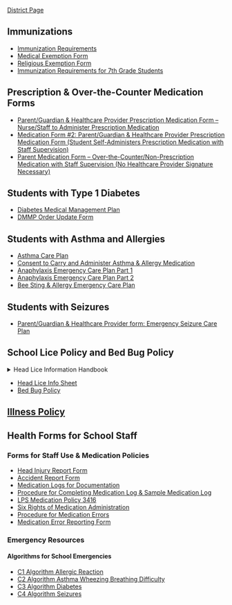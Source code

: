 [District Page](https://www.laurel.k12.mt.us/departments/nursing-services)

## Immunizations
- [Immunization Requirements](https://dphhs.mt.gov/assets/publichealth/Immunization/SchoolVaccineRequirementsAugust2019.pdf?ver=2020-01-29-160229-620)
- [Medical Exemption Form](https://dphhs.mt.gov/assets/publichealth/Immunization/HES101A.pdf)
- [Religious Exemption Form](https://dphhs.mt.gov/assets/publichealth/Immunization/HES113.pdf)
- [Immunization Requirements for 7th Grade Students](https://dphhs.mt.gov/publichealth/Immunization/childcareandschoolresources)

## Prescription & Over-the-Counter Medication Forms
- [Parent/Guardian & Healthcare Provider Prescription Medication Form – Nurse/Staff to Administer Prescription Medication](https://www.laurel.k12.mt.us/fs/resource-manager/view/0be9cba8-32b8-45c6-b7a3-d4655798b1ab)
- [Medication Form #2: Parent/Guardian & Healthcare Provider Prescription Medication Form (Student Self-Administers Prescription Medication with Staff Supervision)](https://www.laurel.k12.mt.us/fs/resource-manager/view/5169d66f-008c-43a1-be52-d6fe964da395)
- [Parent Medication Form – Over-the-Counter/Non-Prescription Medication with Staff Supervision (No Healthcare Provider Signature Necessary)](https://www.laurel.k12.mt.us/fs/resource-manager/view/d9898572-1f3a-48e2-a0ef-9ebcc387efd4)

## Students with Type 1 Diabetes
- [Diabetes Medical Management Plan](https://www.laurel.k12.mt.us/fs/resource-manager/view/2be2bfab-af4b-4285-892e-98b86f8e9c64)
- [DMMP Order Update Form](https://www.laurel.k12.mt.us/fs/resource-manager/view/3226f416-8b54-4ef8-ae20-026394cf674b)

## Students with Asthma and Allergies
- [Asthma Care Plan](https://www.laurel.k12.mt.us/fs/resource-manager/view/fa1ba1d1-c2bf-4751-8329-d5266281b8ce)
- [Consent to Carry and Administer Asthma & Allergy Medication](https://www.laurel.k12.mt.us/fs/resource-manager/view/b3381b93-6a5c-4ea4-844d-f3f44b047093)
- [Anaphylaxis Emergency Care Plan Part 1](https://www.laurel.k12.mt.us/fs/resource-manager/view/f04fec63-3096-480c-aeb7-ccd28b1b1d4e)
- [Anaphylaxis Emergency Care Plan Part 2](https://www.laurel.k12.mt.us/fs/resource-manager/view/3a0e401b-bed1-4d7e-8e8f-1ddb407bd066)
- [Bee Sting & Allergy Emergency Care Plan](https://www.laurel.k12.mt.us/fs/resource-manager/view/88ccca06-d608-41f2-9bd5-9324e1eb7b56)

## Students with Seizures
- [Parent/Guardian & Healthcare Provider form: Emergency Seizure Care Plan](https://www.epilepsy.com/sites/default/files/atoms/files/GENERAL%20Seizure%20Action%20Plan%202020-April7_FILLABLE.pdf)

## School Lice Policy and Bed Bug Policy
<details>
<summary> Head Lice Information Handbook </summary>
From Laurel Elementary Schools’ Handbook:

### When a student is confirmed to have live lice by the school nurse:

1. The parent is notified and information related to detection and elimination of head lice provided in written form.  Head Lice Info Sheet
2. The student is not sent home from school, however if the parent offers to pick up the student, that is acceptable.
3. The parent is instructed that the student should be treated and reexamined before returning to the classroom. See school nurse schedule for location of school nurse on duty.

*Upon re-examination, if lice and/or nits are found, the parent is notified to keep nit-picking and combing (at least daily per day for the next two weeks.)*

### When a student is found to have nits present (no live lice detected):

1. The parent is notified and encouraged to nit-pick and comb (at least daily for two weeks)
2. The student is not sent home from school.
3. If future checks reveal an increased number of nits present, the parent will be contacted for follow-up and support.

### When to check beyond the identified student with live lice or nits:
#### If live lice or nits are detected in a student, it is best practice to:
1. Determine if the student has siblings. If yes, then check the siblings in the immediate school.
2. If the student has other siblings (not in the immediate school building), notify the parent/guardian of the advisability of checking family members and taking precautionary measures to avoid family infestation.
3. Full classroom screenings for head lice are NOT routinely done. In some cases, the school nurse may use her professional judgment on an individual basis regarding further screenings.

“Studies have shown that control measures such as, mass screenings for nits, have not been shown to have a significant effect on the incidence of head lice in a school community, nor have they shown to be cost-effective” (Devore et al. 2015; Meinking & Taplin, 2011 CDC 2013a)
</details>

- [Head Lice Info Sheet](https://www.laurel.k12.mt.us/fs/resource-manager/view/f5930058-83ef-4183-9ec2-9e5362fb3f9a)
- [Bed Bug Policy](https://www.laurel.k12.mt.us/fs/resource-manager/view/869b9f3f-2fef-445f-ba99-3bb9162865d1)

## [Illness Policy](https://www.laurel.k12.mt.us/fs/resource-manager/view/af35959e-05c1-442f-b69f-f4fb0a567615)

## Health Forms for School Staff
### Forms for Staff Use & Medication Policies
- [Head Injury Report Form](https://www.laurel.k12.mt.us/fs/resource-manager/view/6c862fdb-21e0-4fb7-b9a1-26d31c3e3e76)
- [Accident Report Form](https://drive.google.com/file/d/1x9ygmaPOkqFMwLh_pMngC57f_IGixniT/view?usp=sharing)
- [Medication Logs for Documentation](https://www.laurel.k12.mt.us/fs/resource-manager/view/ec47a46c-e240-417e-bdbc-1403356c3a32)
- [Procedure for Completing Medication Log & Sample Medication Log](https://www.laurel.k12.mt.us/fs/resource-manager/view/0323849d-3a2b-4936-b915-137b50dc00f9)
- [LPS Medication Policy 3416](https://www.laurel.k12.mt.us/fs/resource-manager/view/5ef34df4-2df2-4ee1-8521-e489d1791bc5)
- [Six Rights of Medication Administration](https://www.laurel.k12.mt.us/fs/resource-manager/view/7f13b232-f7b8-4de8-8958-328c11f094a9)
- [Procedure for Medication Errors](https://www.laurel.k12.mt.us/fs/resource-manager/view/949523a4-f459-4a56-8c67-7631d76c127d)
- [Medication Error Reporting Form](https://www.laurel.k12.mt.us/fs/resource-manager/view/3684e2a7-58ad-4d76-90e9-170d25ff93fd)
### Emergency Resources
#### Algorithms for School Emergencies
- [C1 Algorithm Allergic Reaction](https://www.laurel.k12.mt.us/fs/resource-manager/view/ebaa67ef-4e08-4979-9f10-368c36022cd8)
- [C2 Algorithm Asthma Wheezing Breathing Difficulty](https://www.laurel.k12.mt.us/fs/resource-manager/view/2cac5585-c277-442f-8489-234d2df6c371)
- [C3 Algorithm Diabetes](https://www.laurel.k12.mt.us/fs/resource-manager/view/63382fb3-d545-4df2-b5e6-dbcdfea92675)
- [C4 Algorithm Seizures](https://www.laurel.k12.mt.us/fs/resource-manager/view/98e4a73e-2a36-41d8-9351-235f5c07f6ce)